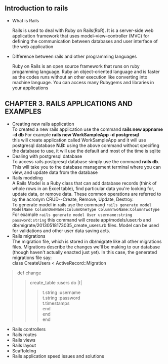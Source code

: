 ## Introduction to rails

 + What is Rails   
 
   Rails is used to deal with Ruby on Rails(RoR). It is a server-side web application framework that uses model–view–controller (MVC) for defining the          communication between databases and user interface of the web application
 + Difference between rails and other programming languages   
 
    Ruby on Rails is an open source framework that runs on ruby progamming language. Ruby an object-oriented language and is faster as the codes runs without     an other execution like converting into machine language. You can access many Rubygems and libraries in your applications
   
## CHAPTER 3. RAILS APPLICATIONS AND EXAMPLES
   
 + Creating new rails application  
   To created a new rails application use the command **rails new appname -d db** For example **rails new WorkSampleApp -d postgresql**  
   this will create application called WorkSampleApp and it will use postgresql database
   **N.B:** using the above command without specifing the database to use, it will use the default and most of the time is sqlite
 + Dealing with postgresql database  
   To access rails postgresql database simply use the command **rails db**. This will take you to the database management terminal where you can view, and update data from the database
 + Rails modeling  
   A Rails Model is a Ruby class that can add database records (think of whole rows in an Excel table), find particular data you're looking for, update        data, or remove data. These common operations are referred to by the acronym CRUD--Create, Remove, Update, Destroy.  
   To generate model in rails use the command `rails generate model ModelName ColumnOneName:ColumnOneType ColumnTwoName:ColumnTwoType`  
   For example `rails generate model User username:string password:string`  this command will create app/models/user.rb and              db/migrate/20130518173035_create_users.rb files. Model can be used for validations and other user data saving acts.  
 + Rails migrations  
 The migration file, which is stored in db/migrate like all other migrations files. Migrations describe the changes we'll be making to our database (though   haven't actually enacted just yet). In this case, the generated migrations file say:  
  class CreateUsers < ActiveRecord::Migration  
  > def change  
  >> create_table :users do |t|  
  >>> t.string :username  
  >>> t.string :password  
  >>> t.timestamps  
  >> end  
  > end  
  end  
 + Rails controllers
 + Rails routes
 + Rails views
 + Rails layout
 + Scaffolding
 + Rails application speed issues and solutions 



